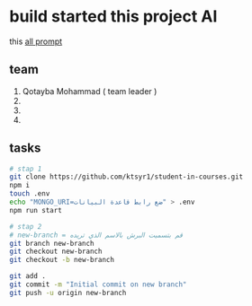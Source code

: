 # build started this project AI

this [all prompt](Ai-prompt.md)

## team

1. Qotayba Mohammad ( team leader )
2. 
3. 
4. 

## tasks

```bash
# stap 1
git clone https://github.com/ktsyr1/student-in-courses.git
npm i
touch .env
echo "MONGO_URI=ضع رابط قاعدة البيانات" > .env
npm run start

# stap 2
# new-branch = قم بتسميت البرش بالاسم الذي تريده 
git branch new-branch 
git checkout new-branch 
git checkout -b new-branch

git add .
git commit -m "Initial commit on new branch"
git push -u origin new-branch


```
 